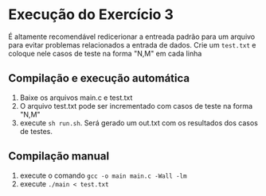# Execução do Exercício 3 

É altamente recomendável redicerionar a entreada padrão para um arquivo 
para evitar problemas relacionados a entrada de dados. Crie um `test.txt`
e coloque nele casos de teste na forma "N,M" em cada linha

## Compilação e execução automática
1. Baixe os arquivos main.c e test.txt
2. O arquivo test.txt pode ser incrementado com casos de teste na forma "N,M"
3. execute `sh run.sh`. Será gerado um out.txt com os resultados dos casos de testes.

## Compilação manual
1. execute o comando `gcc -o main main.c -Wall -lm`
2. execute `./main < test.txt`

